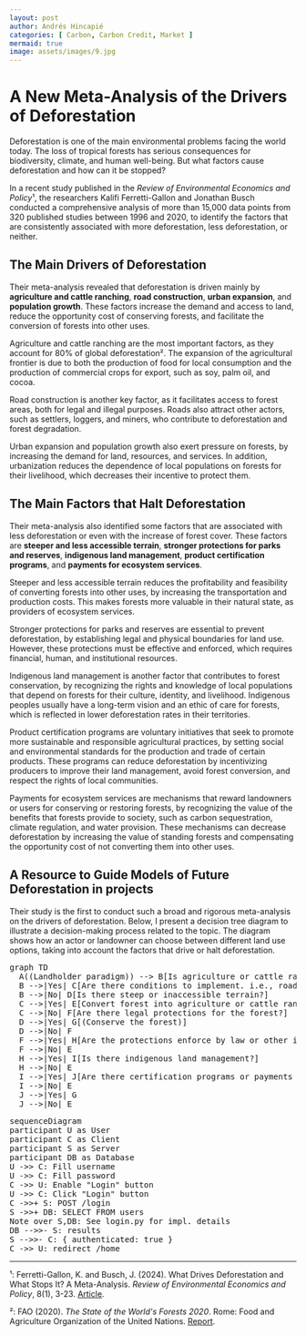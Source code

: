 ```yaml
---
layout: post
author: Andrés Hincapié 
categories: [ Carbon, Carbon Credit, Market ]
mermaid: true
image: assets/images/9.jpg
---
```


# A New Meta-Analysis of the Drivers of Deforestation

Deforestation is one of the main environmental problems facing the world today. The loss of tropical forests has serious consequences for biodiversity, climate, and human well-being. But what factors cause deforestation and how can it be stopped?

In a recent study published in the *Review of Environmental Economics and Policy*¹, the researchers Kalifi Ferretti-Gallon and Jonathan Busch conducted a comprehensive analysis of more than 15,000 data points from 320 published studies between 1996 and 2020, to identify the factors that are consistently associated with more deforestation, less deforestation, or neither.

## The Main Drivers of Deforestation

Their meta-analysis revealed that deforestation is driven mainly by **agriculture and cattle ranching**, **road construction**, **urban expansion**, and **population growth**. These factors increase the demand and access to land, reduce the opportunity cost of conserving forests, and facilitate the conversion of forests into other uses.

Agriculture and cattle ranching are the most important factors, as they account for 80% of global deforestation². The expansion of the agricultural frontier is due to both the production of food for local consumption and the production of commercial crops for export, such as soy, palm oil, and cocoa.

Road construction is another key factor, as it facilitates access to forest areas, both for legal and illegal purposes. Roads also attract other actors, such as settlers, loggers, and miners, who contribute to deforestation and forest degradation.

Urban expansion and population growth also exert pressure on forests, by increasing the demand for land, resources, and services. In addition, urbanization reduces the dependence of local populations on forests for their livelihood, which decreases their incentive to protect them.

## The Main Factors that Halt Deforestation

Their meta-analysis also identified some factors that are associated with less deforestation or even with the increase of forest cover. These factors are **steeper and less accessible terrain**, **stronger protections for parks and reserves**, **indigenous land management**, **product certification programs**, and **payments for ecosystem services**.

Steeper and less accessible terrain reduces the profitability and feasibility of converting forests into other uses, by increasing the transportation and production costs. This makes forests more valuable in their natural state, as providers of ecosystem services.

Stronger protections for parks and reserves are essential to prevent deforestation, by establishing legal and physical boundaries for land use. However, these protections must be effective and enforced, which requires financial, human, and institutional resources.

Indigenous land management is another factor that contributes to forest conservation, by recognizing the rights and knowledge of local populations that depend on forests for their culture, identity, and livelihood. Indigenous peoples usually have a long-term vision and an ethic of care for forests, which is reflected in lower deforestation rates in their territories.

Product certification programs are voluntary initiatives that seek to promote more sustainable and responsible agricultural practices, by setting social and environmental standards for the production and trade of certain products. These programs can reduce deforestation by incentivizing producers to improve their land management, avoid forest conversion, and respect the rights of local communities.

Payments for ecosystem services are mechanisms that reward landowners or users for conserving or restoring forests, by recognizing the value of the benefits that forests provide to society, such as carbon sequestration, climate regulation, and water provision. These mechanisms can decrease deforestation by increasing the value of standing forests and compensating the opportunity cost of not converting them into other uses.

## A Resource to Guide Models of Future Deforestation in projects

Their study is the first to conduct such a broad and rigorous meta-analysis on the drivers of deforestation. Below, I present a decision tree diagram to illustrate a decision-making process related to the topic. The diagram shows how an actor or landowner can choose between different land use options, taking into account the factors that drive or halt deforestation.

<pre class="mermaid">
graph TD
  A((Landholder paradigm)) --> B[Is agriculture or cattle ranching profitable?]
  B -->|Yes| C[Are there conditions to implement. i.e., roads, cities nearby, market?]
  B -->|No| D[Is there steep or inaccessible terrain?]
  C -->|Yes| E[Convert forest into agriculture or cattle ranching]
  C -->|No| F[Are there legal protections for the forest?]
  D -->|Yes| G[(Conserve the forest)]
  D -->|No| F
  F -->|Yes| H[Are the protections enforce by law or other institutions?]
  F -->|No| E
  H -->|Yes| I[Is there indigenous land management?]
  H -->|No| E
  I -->|Yes| J[Are there certification programs or payments for ecosystem services?]
  I -->|No| E
  J -->|Yes| G
  J -->|No| E
</pre>


<pre class="mermaid">
sequenceDiagram
participant U as User
participant C as Client
participant S as Server
participant DB as Database
U ->> C: Fill username
U ->> C: Fill password
C ->> U: Enable "Login" button
U ->> C: Click "Login" button
C ->>+ S: POST /login
S ->>+ DB: SELECT FROM users
Note over S,DB: See login.py for impl. details
DB -->>- S: results
S -->>- C: { authenticated: true }
C ->> U: redirect /home
</pre>

---

¹: Ferretti-Gallon, K. and Busch, J. (2024). What Drives Deforestation and What Stops It? A Meta-Analysis. *Review of Environmental Economics and Policy*, 8(1), 3-23. [Article](^1^).

²: FAO (2020). *The State of the World's Forests 2020*. Rome: Food and Agriculture Organization of the United Nations. [Report](^2^).